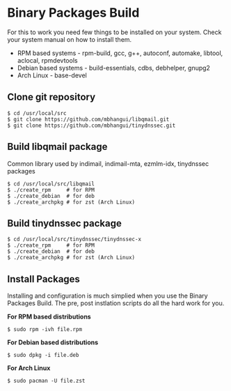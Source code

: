 # Binary Packages Build

For this to work you need few things to be installed on your system. Check your system manual on how to install them.

* RPM based systems - rpm-build, gcc, g++, autoconf, automake, libtool, aclocal, rpmdevtools
* Debian based systems - build-essentials, cdbs, debhelper, gnupg2
* Arch Linux - base-devel

## Clone git repository

```
$ cd /usr/local/src
$ git clone https://github.com/mbhangui/libqmail.git
$ git clone https://github.com/mbhangui/tinydnssec.git
```

## Build libqmail package

Common library used by indimail, indimail-mta, ezmlm-idx, tinydnssec packages

```
$ cd /usr/local/src/libqmail
$ ./create_rpm     # for RPM
$ ./create_debian  # for deb
$ ./create_archpkg # for zst (Arch Linux)
```

## Build tinydnssec package

```
$ cd /usr/local/src/tinydnssec/tinydnssec-x
$ ./create_rpm     # for RPM
$ ./create_debian  # for deb
$ ./create_archpkg # for zst (Arch Linux)
```

## Install Packages

Installing and configuration is much simplied when you use the Binary Packages Build. The pre, post instlation scripts do all the hard work for you.

**For RPM based distributions**

```
$ sudo rpm -ivh file.rpm
```

**For Debian based distributions**

```
$ sudo dpkg -i file.deb
```

**For Arch Linux**

```
$ sudo pacman -U file.zst
```
